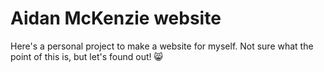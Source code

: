 # Aidan McKenzie website

Here's a personal project to make a website for myself. Not sure what the point of this is, but let's found out! 😸
